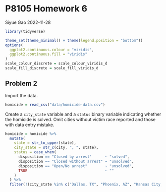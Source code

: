 P8105 Homework 6
================
Siyue Gao
2022-11-28

``` r
library(tidyverse)
```

``` r
theme_set(theme_minimal() + theme(legend.position = "bottom"))
options(
  ggplot2.continuous.colour = "viridis",
  ggplot2.continuous.fill = "viridis"
)
scale_colour_discrete = scale_colour_viridis_d
scale_fill_discrete = scale_fill_viridis_d
```

## Problem 2

Import the data.

``` r
homicide = read_csv("data/homicide-data.csv")
```

Create a `city_state` variable and a `status` binary variable indicating
whether the homicide is solved. Omit cities without victim race reported
and those with data entry mistake.

``` r
homicide = homicide %>% 
  mutate(
    state = str_to_upper(state),
    city_state = str_c(city, ", ", state),
    status = case_when(
      disposition == "Closed by arrest"      ~ "solved",
      disposition == "Closed without arrest" ~ "unsolved",
      disposition == "Open/No arrest"        ~ "unsolved",
      TRUE                                   ~ ""
    )
  ) %>% 
  filter(!(city_state %in% c("Dallas, TX", "Phoenix, AZ", "Kansas City, MO", "Tulsa, AL")))
```
